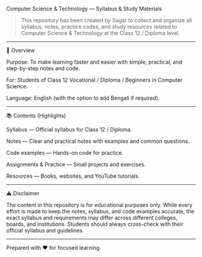 Computer Science & Technology — Syllabus & Study Materials

> This repository has been created by Sagar to collect and organize all syllabus, notes, practice codes, and study resources related to Computer Science & Technology at the Class 12 / Diploma level.




---

🔖 Overview

Purpose: To make learning faster and easier with simple, practical, and step-by-step notes and code.

For: Students of Class 12 Vocational / Diploma / Beginners in Computer Science.

Language: English (with the option to add Bengali if required).



---

📚 Contents (Highlights)

Syllabus — Official syllabus for Class 12 / Diploma.

Notes — Clear and practical notes with examples and common questions.

Code examples — Hands-on code for practice.

Assignments & Practice — Small projects and exercises.

Resources — Books, websites, and YouTube tutorials.


---

⚠️ Disclaimer

The content in this repository is for educational purposes only. While every effort is made to keep the notes, syllabus, and code examples accurate, the exact syllabus and requirements may differ across different colleges, boards, and institutions. Students should always cross-check with their official syllabus and guidelines.


---

Prepared with ❤️ for focused learning.

